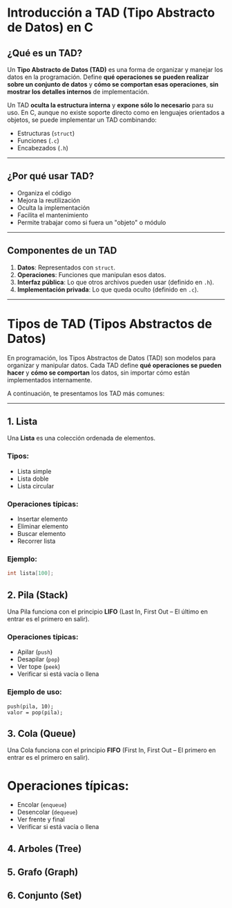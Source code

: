 # Introducción a TAD (Tipo Abstracto de Datos) en C

## ¿Qué es un TAD?

Un **Tipo Abstracto de Datos (TAD)** es una forma de organizar y manejar los datos en la programación. Define **qué operaciones se pueden realizar sobre un conjunto de datos** y **cómo se comportan esas operaciones**, **sin mostrar los detalles internos** de implementación.

Un TAD **oculta la estructura interna** y **expone sólo lo necesario** para su uso. En C, aunque no existe soporte directo como en lenguajes orientados a objetos, se puede implementar un TAD combinando:

- Estructuras (`struct`)
- Funciones (`.c`)
- Encabezados (`.h`)

---

## ¿Por qué usar TAD?

- Organiza el código
- Mejora la reutilización
- Oculta la implementación
- Facilita el mantenimiento
- Permite trabajar como si fuera un "objeto" o módulo

---

## Componentes de un TAD

1. **Datos**: Representados con `struct`.
2. **Operaciones**: Funciones que manipulan esos datos.
3. **Interfaz pública**: Lo que otros archivos pueden usar (definido en `.h`).
4. **Implementación privada**: Lo que queda oculto (definido en `.c`).

---

# Tipos de TAD (Tipos Abstractos de Datos)

En programación, los Tipos Abstractos de Datos (TAD) son modelos para organizar y manipular datos. Cada TAD define **qué operaciones se pueden hacer** y **cómo se comportan** los datos, sin importar cómo están implementados internamente.

A continuación, te presentamos los TAD más comunes:

---

## 1. Lista

Una **Lista** es una colección ordenada de elementos.

### Tipos:
- Lista simple
- Lista doble
- Lista circular

### Operaciones típicas:
- Insertar elemento
- Eliminar elemento
- Buscar elemento
- Recorrer lista

### Ejemplo:
```c
int lista[100];
```

## 2. Pila (Stack)
Una Pila funciona con el principio **LIFO** (Last In, First Out – El último en entrar es el primero en salir).

### Operaciones típicas:
- Apilar (`push`)
- Desapilar (`pop`)
- Ver tope (`peek`)
- Verificar si está vacía o llena

### Ejemplo de uso:
```
push(pila, 10);
valor = pop(pila);
```

## 3. Cola (Queue)
Una Cola funciona con el principio **FIFO** (First In, First Out – El primero en entrar es el primero en salir).

# Operaciones típicas:
- Encolar (`enqueue`)
- Desencolar (`dequeue`)
- Ver frente y final
- Verificar si está vacía o llena

## 4. Arboles (Tree)
## 5. Grafo (Graph)
## 6. Conjunto (Set)